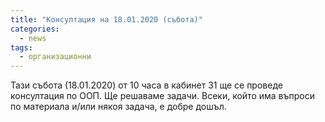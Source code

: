 ```yaml
---
title: "Консултация на 18.01.2020 (събота)"
categories:
  - news
tags:
  - организационни
---
```


Тази събота (18.01.2020) от 10 часа в кабинет 31 ще се проведе консултация по
ООП. Ще решаваме задачи. Всеки, който има въпроси по материала и/или някоя
задача, е добре дошъл.
